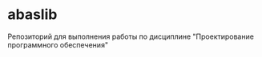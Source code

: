 # abaslib
Репозиторий для выполнения работы по дисциплине "Проектирование программного обеспечения"
